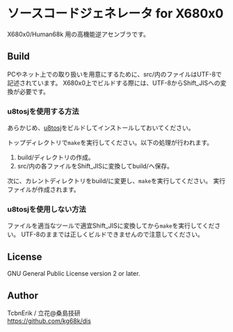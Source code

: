 # ソースコードジェネレータ for X680x0
 X680x0/Human68k 用の高機能逆アセンブラです。


## Build
PCやネット上での取り扱いを用意にするために、src/内のファイルはUTF-8で記述されています。
X680x0上でビルドする際には、UTF-8からShift_JISへの変換が必要です。

### u8tosjを使用する方法

あらかじめ、[u8tosj](https://github.com/kg68k/u8tosj)をビルドしてインストールしておいてください。

トップディレクトリで`make`を実行してください。以下の処理が行われます。
1. build/ディレクトリの作成。
2. src/内の各ファイルをShift_JISに変換してbuild/へ保存。

次に、カレントディレクトリをbuild/に変更し、`make`を実行してください。
実行ファイルが作成されます。

### u8tosjを使用しない方法

ファイルを適当なツールで適宜Shift_JISに変換してから`make`を実行してください。
UTF-8のままでは正しくビルドできませんので注意してください。


## License
GNU General Public License version 2 or later.


## Author
TcbnErik / 立花@桑島技研  
https://github.com/kg68k/dis
